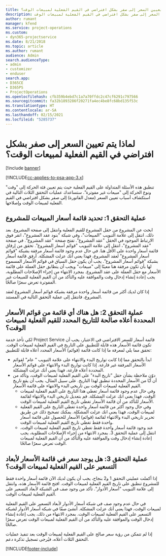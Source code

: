 ```yaml
---
title: لماذا يتم تعيين السعر إلى صفر بشكل افتراضي في القيم الفعلية لمبيعات الوقت؟
description: استكشاف الأخطاء وإصلاحها عند تعيين السعر إلى صفر بشكل افتراضي في القيم الفعلية لمبيعات الوقت.
author: rumant
manager: kfend
ms.service: project-operations
ms.custom:
- dyn365-projectservice
ms.date: 8/21/2018
ms.topic: article
ms.author: rumant
audience: Admin
search.audienceType:
- admin
- customizer
- enduser
search.app:
- D365CE
- D365PS
- ProjectOperations
ms.openlocfilehash: cfb359b4ebd7c1a7a70ffdc2c47cf6291c797566
ms.sourcegitcommit: fa32b1893286f20271fa4ec4be8fc68bd135f53c
ms.translationtype: HT
ms.contentlocale: ar-SA
ms.lasthandoff: 02/15/2021
ms.locfileid: "5285737"
---
```

# <a name="why-is-price-defaulting-to-zero-on-time-sales-actuals"></a>لماذا يتم تعيين السعر إلى صفر بشكل افتراضي في القيم الفعلية لمبيعات الوقت؟

[!include [banner](../includes/psa-now-project-operations.md)]

[!INCLUDE[cc-applies-to-psa-app-3.x](../includes/cc-applies-to-psa-app-3x.md)]

تنطبق هذه الأسئلة المتداولة على القيم الفعلية حيث يتم تعيين فئة الحركة إلى "وقت" ونوع الحركة إلى "مبيعات غير مفوترة"‬. ستساعدك عمليات التحقق الثلاث التالية في استكشاف أسباب تعيين السعر (معدل الفاتورة‬) إلى صفر بشكل افتراضي في القيم الفعلية لمبيعات الوقت وإصلاحها.

## <a name="check-1-identify-the-sales-price-list-for-the-project"></a>عملية التحقق 1: تحديد قائمة أسعار المبيعات للمشروع

ابحث عن المشروع من حقل المشروع للقيم الفعلية وانتقل إلى صفحة المشروع. بعد ذلك، انتقل إلى علامة التبويب "المبيعات"، وفي شبكة "بنود عقد المشروع"، انقر فوق الارتباط الموجود في الحقل "عقد المشروع". تفتح صفحة "عقد المشروع". في صفحة "عقد المشروع"، انتقل إلى علامة التبويب "قوائم أسعار المشروع‬". تحقق من إرفاق قائمة أسعار واحدة على الأقل هنا. في حال عدم وجود قائمة أسعار مرفقة بشبكة "قوائم أسعار المشروع" لعقد المشروع، فهذا يعني أنك عزلت المشكلة. أرفق قائمة أسعار بشبكة "قوائم أسعار المشروع". يجب أن يكون حقل السياق في قوائم الأسعار المسموح لها بأن تكون مرفقة هنا معينًا إلى "مبيعات" ويجب أن يتطابق حقل العملة على قائمة الأسعار مع حقل العملة على عقد المشروع. بمجرد الانتهاء من إجراء الإصلاحات المطلوبة، يجب إعادة إنشاء إدخال وقت والموافقة عليه والتأكد من أن القيم الفعلية للمبيعات غير المفوترة تعرض سعرًا صالحًا. 

إذا كان لديك أكثر من قائمة أسعار واحدة مرفقة بشبكة قوائم أسعار المشروع لعقد المشروع، فانتقل إلى عملية التحقق التالية في المستند.

## <a name="check-2-are-any-of-the-price-lists-identified-above-valid-for-the-specific-date-of-the-time-sales-actual"></a>عملية التحقق 2: هل هناك أي قائمة من قوائم الأسعار المحددة أعلاه صالحة للتاريخ المحدد للقيم الفعلية لمبيعات الوقت؟

لكي تأخذ خدمة Project Service قائمة أسعار للسعر الافتراضي في الاعتبار، يجب أن تكون قائمة الأسعار هذه قابلة للتطبيق على التاريخ في القيم الفعلية لمبيعات الوقت. تحقق مما يلي لمعرفة ما إذا كانت قائمة (قوائم) الأسعار المحدد أعلاه قابلة للتطبيق:
- ابدأ بالتحقق مما إذا كانت تواريخ البدء والانتهاء على علامة التبويب " عام" لقوائم الأسعار المرفقة غير فارغة. إذا كانت تواريخ البدء والانتهاء على قوائم الأسعار المحددة أعلاه فارغة، فهذا يعني أنك عزلت المشكلة. 
- دوّن ملاحظة بشأن حقل "تاريخ البدء" على القيم الفعلية لمبيعات الوقت، وتأكد من أن أيًا من الأسعار المحددة تنطبق لهذا التاريخ. على سبيل المثال، يجب أن يقع تاريخ القيم الفعلية لمبيعات الوقت بين تاريخي البدء والانتهاء على قائمة الأسعار. 
    - وفي حال عدم وجود قائمة أسعار تغطي هذا التاريخ على القيم الفعلية لمبيعات الوقت، فهذا يعني انك عزلت المشكلة. قم بتعديل تاريخي البدء والانتهاء لقائمة الأسعار للتأكد من أن قائمة الأسعار تغطي تاريخ القيم الفعلية لمبيعات الوقت. 
    - وفي حال وجود أكثر من قائمة أسعار واحدة تغطي التاريخ على القيم الفعلية لمبيعات الوقت، فهذا يعني انك عزلت المشكلة. يمكنك تصحيح ذلك عن طريق تحرير تاريخي البدء والانتهاء لقائمة (قوائم) الأسعار للحصول على قائمة أسعار واحدة فقط تغطي تاريخ القيم الفعلية لمبيعات الوقت. 
    - عند وجود قائمة أسعار واحدة فقط تغطي تاريخ القيم الفعلية لمبيعات الوقت، انتقل إلى عملية التحقق 3.
بمجرد الانتهاء من إجراء الإصلاحات المطلوبة، يجب إعادة إنشاء إدخال وقت والموافقة عليه والتأكد من أن القيم الفعلية لمبيعات الوقت تعرض سعرًا صالحًا.

## <a name="check-3-is-there-a-price-in-the-price-list-for-the-pricing-dimensions-on-the-time-sales-actual"></a>عملية التحقق 3: هل يوجد سعر في قائمة الأسعار لأبعاد التسعير على القيم الفعلية لمبيعات الوقت؟

إذا أكملت عمليتي التحقق 1 و2 بنجاح، يجب أن يكون لديك الآن قائمة أسعار واحدة فقط للمشروع تنطبق على تاريخ القيم الفعلية لمبيعات الوقت. افتح قائمة الأسعار هذه، وانتقل إلى علامة التبويب "أسعار الأدوار". تأكد من وجود صف في الشبكة لأبعاد التسعير على القيم الفعلية لمبيعات الوقت.

في حال عدم وجود صف في شبكة أسعار الأدوار لأبعاد التسعير على القيم الفعلية لمبيعات الوقت، فهذا يعني أنك عزلت المشكلة. أنشئ صفًا في شبكة أسعار الأدوار لشبكة التسعير على القيم الفعلية لمبيعات الوقت. بمجرد الانتهاء من ذلك، يجب إعادة إنشاء إدخال الوقت والموافقة عليه والتأكد من أن القيم الفعلية لمبيعات الوقت تعرض سعرًا صالحًا.

إذا لم تتمكن من رؤية سعر صالح على القيم الفعلية لمبيعات الوقت بعد تنفيذ عمليات التحقق الثلاث أعلاه، فيُرجى تسجيل تذكرة دعم. 



[!INCLUDE[footer-include](../includes/footer-banner.md)]